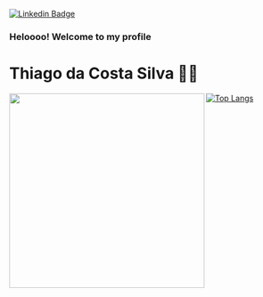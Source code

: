 [![Linkedin Badge](https://img.shields.io/badge/-Thiago%20Costa-324ccc?style=flat-square&logo=Linkedin&logoColor=white&link=https://www.linkedin.com/in/thiago-costa-a7a031123/)](https://www.linkedin.com/in/thiago-costa-a7a031123/)

### Heloooo! Welcome to my profile

# Thiago da Costa Silva :man_technologist:

<img align='left' src="https://res.cloudinary.com/dufx2cbfb/image/upload/v1608816787/my-octocat-1608811238464_cwsj8c.png" width="350">
         
[![Top Langs](https://github-readme-stats.vercel.app/api/top-langs/?username=Alzurra)](https://github.com/anuraghazra/github-readme-stats) 










